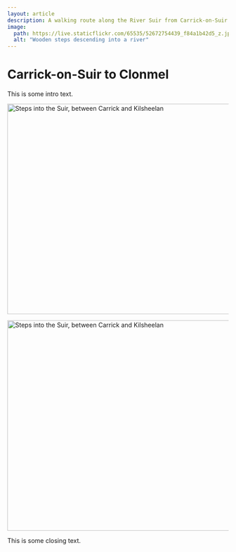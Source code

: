 ```yaml
---
layout: article
description: A walking route along the River Suir from Carrick-on-Suir to Clonmel
image:
  path: https://live.staticflickr.com/65535/52672754439_f84a1b42d5_z.jpg 
  alt: "Wooden steps descending into a river"
---
```


# Carrick-on-Suir to Clonmel

This is some intro text. 

<a data-flickr-embed="true" href="https://www.flickr.com/photos/alangrantphoto/52672754439/in/album-72177720305803545/" title="Steps into the Suir, between Carrick and Kilsheelan"><img src="https://live.staticflickr.com/65535/52672754439_f84a1b42d5_z.jpg" width="640" height="480" alt="Steps into the Suir, between Carrick and Kilsheelan"/></a>

<a data-flickr-embed="false" href="https://www.flickr.com/photos/alangrantphoto/52672754439/in/album-72177720305803545/" title="Steps into the Suir, between Carrick and Kilsheelan"><img src="https://live.staticflickr.com/65535/52672754439_f84a1b42d5_z.jpg" width="640" height="480" alt="Steps into the Suir, between Carrick and Kilsheelan"/></a>

This is some closing text.

